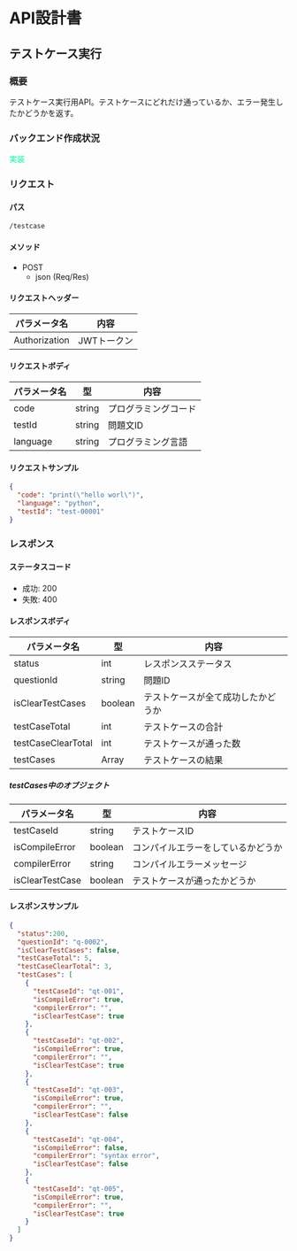 # API設計書


<!----
未実装：#b22222
実装中：#87cefa
実装：#00fa9a
--->


## テストケース実行


### 概要

テストケース実行用API。テストケースにどれだけ通っているか、エラー発生したかどうかを返す。

### バックエンド作成状況
<font color="#00fa9a">実装</font>

### リクエスト

#### パス

`/testcase`

#### メソッド
- POST
  - json (Req/Res)

#### リクエストヘッダー

| パラメータ名       | 内容      |
|--------------|---------|
| Authorization       | JWTトークン |

#### リクエストボディ

| パラメータ名   | 型      | 内容         |
|----------|--------|------------|
| code     | string | プログラミングコード |
| testId   | string | 問題文ID      |
| language | string | プログラミング言語  |



#### リクエストサンプル

```JSON
{
  "code": "print(\"hello worl\")",
  "language": "python",
  "testId": "test-00001"
}
```

### レスポンス

#### ステータスコード

- 成功: 200
- 失敗: 400


#### レスポンスボディ

| パラメータ名             | 型       | 内容                |
|--------------------|---------|-------------------|
| status             | int     | レスポンスステータス        |
| questionId         | string  | 問題ID              |
| isClearTestCases   | boolean | テストケースが全て成功したかどうか |
| testCaseTotal      | int     | テストケースの合計         |
| testCaseClearTotal | int     | テストケースが通った数       |
| testCases          | Array   | テストケースの結果         |

##### testCases中のオブジェクト

| パラメータ名             | 型       | 内容                |
|--------------------|---------|-------------------|
| testCaseId         | string  | テストケースID          |
| isCompileError     | boolean | コンパイルエラーをしているかどうか |
| compilerError      | string  | コンパイルエラーメッセージ     |
| isClearTestCase    | boolean | テストケースが通ったかどうか    |


#### レスポンスサンプル

```JSON
{
  "status":200,
  "questionId": "q-0002",
  "isClearTestCases": false,
  "testCaseTotal": 5,
  "testCaseClearTotal": 3,
  "testCases": [
    {
      "testCaseId": "qt-001",
      "isCompileError": true,
      "compilerError": "",
      "isClearTestCase": true
    },
    {
      "testCaseId": "qt-002",
      "isCompileError": true,
      "compilerError": "",
      "isClearTestCase": true
    },
    {
      "testCaseId": "qt-003",
      "isCompileError": true,
      "compilerError": "",
      "isClearTestCase": false
    },
    {
      "testCaseId": "qt-004",
      "isCompileError": false,
      "compilerError": "syntax error",
      "isClearTestCase": false
    },
    {
      "testCaseId": "qt-005",
      "isCompileError": true,
      "compilerError": "",
      "isClearTestCase": true
    }
  ]
}
```





